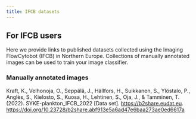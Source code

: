 ```yaml
---
title: IFCB datasets
---
```


## For IFCB users
Here we provide links to published datasets collected using the Imaging FlowCytobot (IFCB) in Northern Europe. Collections of manually annotated images can be used to train your image classifier.

### Manually annotated images
Kraft, K., Velhonoja, O., Seppälä, J., Hällfors, H., Suikkanen, S., Ylöstalo, P., Anglès, S., Kielosto, S., Kuosa, H., Lehtinen, S., Oja, J., &amp; Tamminen, T. (2022). SYKE-plankton_IFCB_2022 [Data set]. https://b2share.eudat.eu. https://doi.org/10.23728/b2share.abf913e5a6ad47e6baa273ae0ed6617a
